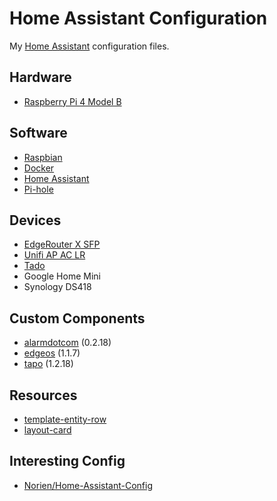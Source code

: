 # Home Assistant Configuration

My [Home Assistant](https://home-assistant.io/) configuration files.

## Hardware

* [Raspberry Pi 4 Model B](https://www.raspberrypi.com/products/raspberry-pi-4-model-b/)

## Software

* [Raspbian](https://www.raspbian.org/)
* [Docker](https://www.docker.com/)
* [Home Assistant](https://home-assistant.io/)
* [Pi-hole](https://pi-hole.net/)

## Devices

* [EdgeRouter X SFP](https://www.ui.com/edgemax/edgerouter-x-sfp/)
* [Unifi AP AC LR](https://www.ui.com/unifi/unifi-ap-ac-lr/)
* [Tado](https://www.tado.com/gb-en)
* Google Home Mini
* Synology DS418

## Custom Components

* [alarmdotcom](https://github.com/uvjustin/alarmdotcom) (0.2.18)
* [edgeos](https://github.com/elad-bar/ha-edgeos) (1.1.7)
* [tapo](https://github.com/petretiandrea/home-assistant-tapo-p100/) (1.2.18)

## Resources

* [template-entity-row](https://github.com/thomasloven/lovelace-template-entity-row/)
* [layout-card](https://github.com/thomasloven/lovelace-layout-card)

## Interesting Config

* [Norien/Home-Assistant-Config](https://github.com/Norien/Home-Assistant-Config/)
